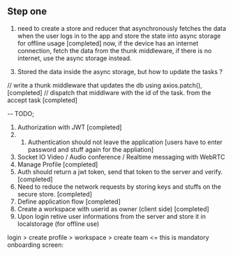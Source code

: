 <!-- -- Users should accept the tasks from the application -->
<!-- now the view tasks function fetches all the data, and the accepttaskcard is a child component, now when the user clicks on the accept -->
<!-- task card button (accpet now ) it should return a callback funciotn that has the id of the object as an argument. -->
<!---->
<!-- -- need to create a place where i can handle all the logic from the client react native application, -->
<!---->

## Step one

1. need to create a store and reducer that asynchronously fetches the data when the user logs in to the app and store the state into
   async storage for offline usage [completed]
   now,
   if the device has an internet connection, fetch the data from the thunk middleware, if there is no internet, use the async storage instead.

<!-- 2. In the same way, when the user creates an account and logs in to the application for the first time, it should trigger a function, -->
<!--    that checks for device tockens for on the database, if there is no token available, it should upload the device unique token to the db. -->

3. Stored the data inside the async storage, but how to update the tasks ?

// write a thunk middleware that updates the db using axios.patch(), [completed]
// dispatch that middlware with the id of the task. from the accept task [completed]

-- TODO;

1. Authorization with JWT [completed]
1. 1. Authentication should not leave the application [users have to enter password and stuff again for the appliation]
1. Socket IO Video / Audio conference / Realtime messaging with WebRTC
1. Manage Profile [completed]
1. Auth should return a jwt token, send that token to the server and verify. [completed]
1. Need to reduce the network requests by storing keys and stuffs on the secure store. [completed]
1. Define application flow [completed]
1. Create a workspace with userid as owner (client side) [completed]
1. Upon login retive user informations from the server and store it in localstorage (for offline use)

login > create profile > workspace > create team <= this is mandatory onboarding screen:
